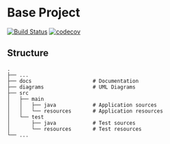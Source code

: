 # Base Project
[![Build Status](https://travis-ci.org/higana34266199/BaseProject.svg?branch=master)](https://travis-ci.org/higana34266199/BaseProject)
[![codecov](https://codecov.io/gh/higana34266199/BaseProject/branch/master/graph/badge.svg)](https://codecov.io/gh/higana34266199/BaseProject)

## Structure
```
.
├── ...
├── docs                    # Documentation
├── diagrams                # UML Diagrams
├── src
│   ├── main
│   │   ├── java            # Application sources
│   │   └── resources       # Application resources
│   └── test
│       ├── java            # Test sources
│       └── resources       # Test resources
└── ...
```
